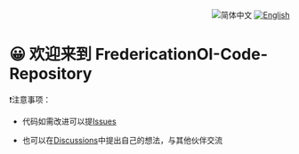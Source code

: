 <div align="right">
  <img alt="简体中文" src="https://img.shields.io/badge/%E7%AE%80%E4%BD%93%E4%B8%AD%E6%96%87-green?style=for-the-badge">
  <a href="en_us-README.md">
   <img alt="English" src="https://img.shields.io/badge/English-gray?style=for-the-badge">
  </a>
</div>

# 😀 欢迎来到 FredericationOI-Code-Repository

❗️注意事项：

 - 代码如需改进可以提[Issues](https://github.com/FrederickAsYou/FredericationOI-Code-Repository/issues)

 - 也可以在[Discussions](https://github.com/FrederickAsYou/FredericationOI-Code-Repository/discussions)中提出自己的想法，与其他伙伴交流

